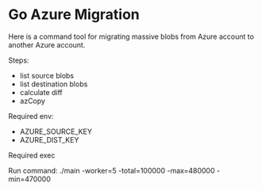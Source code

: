# Go Azure Migration

Here is a command tool for migrating massive blobs from Azure account to another Azure account.

Steps:
- list source blobs
- list destination blobs
- calculate diff
- azCopy

Required env:
- AZURE_SOURCE_KEY
- AZURE_DIST_KEY

Required exec


Run command:
./main -worker=5 -total=100000 -max=480000 -min=470000
